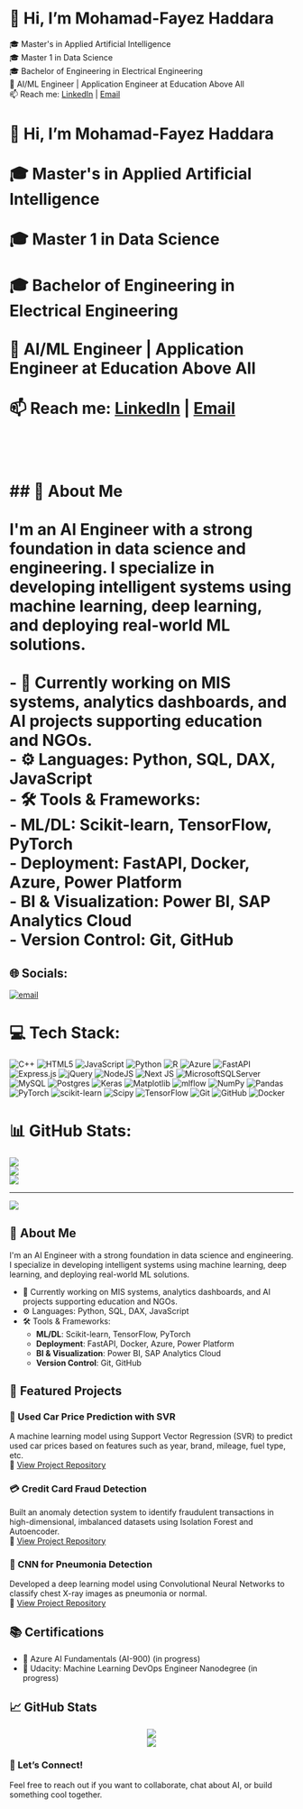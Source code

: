 # 👋 Hi, I’m Mohamad-Fayez Haddara

🎓 Master's in Applied Artificial Intelligence </br>
🎓 Master 1 in Data Science</br>
🎓 Bachelor of Engineering in Electrical Engineering  </br>
💼 AI/ML Engineer | Application Engineer at Education Above All </br>
📫 Reach me: [LinkedIn](www.linkedin.com/in/mohamadfayezhaddara) | [Email](mailto:mohammad.haddara@outlook.com)</br>

# 👋 Hi, I’m Mohamad-Fayez Haddara<br><br>🎓 Master's in Applied Artificial Intelligence </br><br>🎓 Master 1 in Data Science</br><br>🎓 Bachelor of Engineering in Electrical Engineering  </br><br>💼 AI/ML Engineer | Application Engineer at Education Above All </br><br>📫 Reach me: [LinkedIn](www.linkedin.com/in/mohamadfayezhaddara) | [Email](mailto:mohammad.haddara@outlook.com)</br><br><br><br>## 🚀 About Me<br><br>I'm an AI Engineer with a strong foundation in data science and engineering. I specialize in developing intelligent systems using machine learning, deep learning, and deploying real-world ML solutions.<br><br>- 🔭 Currently working on MIS systems, analytics dashboards, and AI projects supporting education and NGOs.<br>- ⚙️ Languages: Python, SQL, DAX, JavaScript  <br>- 🛠️ Tools & Frameworks:  <br>  - **ML/DL**: Scikit-learn, TensorFlow, PyTorch  <br>  - **Deployment**: FastAPI, Docker, Azure, Power Platform  <br>  - **BI & Visualization**: Power BI, SAP Analytics Cloud  <br>  - **Version Control**: Git, GitHub<br>


## 🌐 Socials:
[![email](https://img.shields.io/badge/Email-D14836?logo=gmail&logoColor=white)](mailto:mohamad.haddara@outlook.com) 

# 💻 Tech Stack:
![C++](https://img.shields.io/badge/c++-%2300599C.svg?style=for-the-badge&logo=c%2B%2B&logoColor=white) ![HTML5](https://img.shields.io/badge/html5-%23E34F26.svg?style=for-the-badge&logo=html5&logoColor=white) ![JavaScript](https://img.shields.io/badge/javascript-%23323330.svg?style=for-the-badge&logo=javascript&logoColor=%23F7DF1E) ![Python](https://img.shields.io/badge/python-3670A0?style=for-the-badge&logo=python&logoColor=ffdd54) ![R](https://img.shields.io/badge/r-%23276DC3.svg?style=for-the-badge&logo=r&logoColor=white) ![Azure](https://img.shields.io/badge/azure-%230072C6.svg?style=for-the-badge&logo=microsoftazure&logoColor=white) ![FastAPI](https://img.shields.io/badge/FastAPI-005571?style=for-the-badge&logo=fastapi) ![Express.js](https://img.shields.io/badge/express.js-%23404d59.svg?style=for-the-badge&logo=express&logoColor=%2361DAFB) ![jQuery](https://img.shields.io/badge/jquery-%230769AD.svg?style=for-the-badge&logo=jquery&logoColor=white) ![NodeJS](https://img.shields.io/badge/node.js-6DA55F?style=for-the-badge&logo=node.js&logoColor=white) ![Next JS](https://img.shields.io/badge/Next-black?style=for-the-badge&logo=next.js&logoColor=white) ![MicrosoftSQLServer](https://img.shields.io/badge/Microsoft%20SQL%20Server-CC2927?style=for-the-badge&logo=microsoft%20sql%20server&logoColor=white) ![MySQL](https://img.shields.io/badge/mysql-4479A1.svg?style=for-the-badge&logo=mysql&logoColor=white) ![Postgres](https://img.shields.io/badge/postgres-%23316192.svg?style=for-the-badge&logo=postgresql&logoColor=white) ![Keras](https://img.shields.io/badge/Keras-%23D00000.svg?style=for-the-badge&logo=Keras&logoColor=white) ![Matplotlib](https://img.shields.io/badge/Matplotlib-%23ffffff.svg?style=for-the-badge&logo=Matplotlib&logoColor=black) ![mlflow](https://img.shields.io/badge/mlflow-%23d9ead3.svg?style=for-the-badge&logo=numpy&logoColor=blue) ![NumPy](https://img.shields.io/badge/numpy-%23013243.svg?style=for-the-badge&logo=numpy&logoColor=white) ![Pandas](https://img.shields.io/badge/pandas-%23150458.svg?style=for-the-badge&logo=pandas&logoColor=white) ![PyTorch](https://img.shields.io/badge/PyTorch-%23EE4C2C.svg?style=for-the-badge&logo=PyTorch&logoColor=white) ![scikit-learn](https://img.shields.io/badge/scikit--learn-%23F7931E.svg?style=for-the-badge&logo=scikit-learn&logoColor=white) ![Scipy](https://img.shields.io/badge/SciPy-%230C55A5.svg?style=for-the-badge&logo=scipy&logoColor=%white) ![TensorFlow](https://img.shields.io/badge/TensorFlow-%23FF6F00.svg?style=for-the-badge&logo=TensorFlow&logoColor=white) ![Git](https://img.shields.io/badge/git-%23F05033.svg?style=for-the-badge&logo=git&logoColor=white) ![GitHub](https://img.shields.io/badge/github-%23121011.svg?style=for-the-badge&logo=github&logoColor=white) ![Docker](https://img.shields.io/badge/docker-%230db7ed.svg?style=for-the-badge&logo=docker&logoColor=white)
# 📊 GitHub Stats:
![](https://github-readme-stats.vercel.app/api?username=Mohamad-Haddara&theme=dark&hide_border=false&include_all_commits=false&count_private=false)<br/>
![](https://nirzak-streak-stats.vercel.app/?user=Mohamad-Haddara&theme=dark&hide_border=false)<br/>
![](https://github-readme-stats.vercel.app/api/top-langs/?username=Mohamad-Haddara&theme=dark&hide_border=false&include_all_commits=false&count_private=false&layout=compact)

---
[![](https://visitcount.itsvg.in/api?id=Mohamad-Haddara&icon=0&color=0)](https://visitcount.itsvg.in)

<!-- Proudly created with GPRM ( https://gprm.itsvg.in ) -->


## 🚀 About Me

I'm an AI Engineer with a strong foundation in data science and engineering. I specialize in developing intelligent systems using machine learning, deep learning, and deploying real-world ML solutions.

- 🔭 Currently working on MIS systems, analytics dashboards, and AI projects supporting education and NGOs.
- ⚙️ Languages: Python, SQL, DAX, JavaScript  
- 🛠️ Tools & Frameworks:  
  - **ML/DL**: Scikit-learn, TensorFlow, PyTorch  
  - **Deployment**: FastAPI, Docker, Azure, Power Platform  
  - **BI & Visualization**: Power BI, SAP Analytics Cloud  
  - **Version Control**: Git, GitHub


 ## 📁 Featured Projects

### 🚗 Used Car Price Prediction with SVR
A machine learning model using Support Vector Regression (SVR) to predict used car prices based on features such as year, brand, mileage, fuel type, etc.  
🔗 [View Project Repository](https://github.com/yourusername/used-car-price-svr)

### 💳 Credit Card Fraud Detection
Built an anomaly detection system to identify fraudulent transactions in high-dimensional, imbalanced datasets using Isolation Forest and Autoencoder.  
🔗 [View Project Repository](https://github.com/yourusername/credit-card-fraud)

### 🧠 CNN for Pneumonia Detection
Developed a deep learning model using Convolutional Neural Networks to classify chest X-ray images as pneumonia or normal.  
🔗 [View Project Repository](https://github.com/yourusername/pneumonia-detection)

## 📚 Certifications

- 🏅 Azure AI Fundamentals (AI-900) (in progress)
- 🏅 Udacity: Machine Learning DevOps Engineer Nanodegree (in progress)

## 📈 GitHub Stats

<p align="center">
  <img src="https://github-readme-stats.vercel.app/api?username=yourusername&show_icons=true&theme=default" />
  <br/>
  <img src="https://github-readme-stats.vercel.app/api/top-langs/?username=yourusername&layout=compact" />
</p>


### 🤝 Let’s Connect!
Feel free to reach out if you want to collaborate, chat about AI, or build something cool together.
<!---
Mohamad-Haddara/Mohamad-Haddara is a ✨ special ✨ repository because its `README.md` (this file) appears on your GitHub profile.
You can click the Preview link to take a look at your changes.
--->

